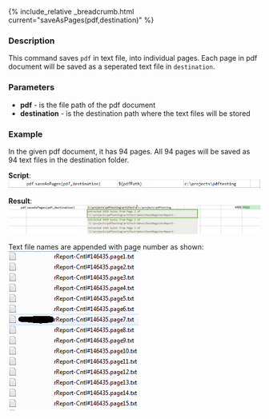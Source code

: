 {% include_relative _breadcrumb.html current="saveAsPages(pdf,destination)" %}


### Description
This command saves `pdf` in text file, into individual pages.  Each page in pdf document will be saved as 
a seperated text file in `destination`.


### Parameters
- **pdf** \- is the file path of the pdf document
- **destination** \- is the destination path where the text files will be stored


### Example
In the given pdf document, it has 94 pages. All 94 pages will be saved as 94 text files in the destination folder.

**Script**:<br/>
![script](image/saveAsPages_01.png)

**Result**:<br/>
![output](image/saveAsPages_02.png)

Text file names are appended with page number as shown:<br/>
![](image/saveAsPages_03.png)
